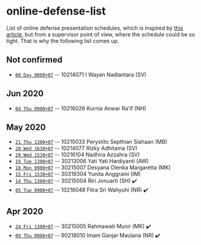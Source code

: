 # online-defense-list
List of online defense presentation schedules, which is inspired by [this article](https://now.tufts.edu/articles/defense-online-defenses), but from a supervisor point of view, where the schedule could be so tight. That is why the following list comes up.

## Not confirmed
* [``00 Day 0000+07``]() -- 10214071 I Wayan Nadiantara (SV)

## Jun 2020
* [``04 Thu 0900+07``]() -- 10216026 Kurnia Anwar Ra'if (NH)

## May 2020
* [``21 Thu 1300+07``]() -- 10215033 Perystito Septhian Siahaan (MB)
* [``20 Wed 1630+07``]() -- 10214077 Rizky Adhitama (SV)
* [``20 Wed 1530+07``]() -- 10216104 Nadhira Azzahra (SV)
* [``19 Tue 1300+07``]() -- 30213006 Yati Yati Hardiyanti (AW) 
* [``18 Mon 0900+07``]() -- 30215007 Desyana Olenka Margaretta (MK)
* [``15 Fri 1530+07``]() -- 30319304 Yunita Anggraini (IM)
* [``14 Thu 1300+07``]() -- 30215004 Riri Jonuarti (SH) :heavy_check_mark:
* [``05 Tue 0900+07``]() -- 10216048 Fitra Sri Wahyuhi (NR) :heavy_check_mark:

## Apr 2020
* [``24 Fri 1300+07``]() -- 30215005 Rahmawati Munir (MK) :heavy_check_mark:
* [``09 Thu 0900+07``]() -- 90218010 Imam Ganjar Maulana (NR) :heavy_check_mark:
